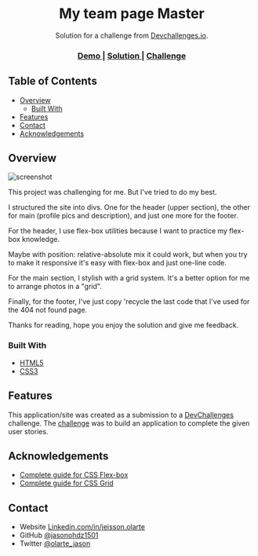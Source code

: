 <!-- Please update value in the {}  -->

<h1 align="center">My team page Master </h1>

<div align="center">
   Solution for a challenge from  <a href="http://devchallenges.io" target="_blank">Devchallenges.io</a>.
</div>

<div align="center">
  <h3>
    <a href="team-page-master.netlify.app">
      Demo
    </a>
    <span> | </span>
    <a href="https://github.com/jasonohdz1501/my-team-page-master">
      Solution
    </a>
    <span> | </span>
    <a href="https://devchallenges.io/challenges/hhmesazsqgKXrTkYkt0U">
      Challenge
    </a>
  </h3>
</div>

<!-- TABLE OF CONTENTS -->

## Table of Contents

- [Overview](#overview)
  - [Built With](#built-with)
- [Features](#features)
- [Contact](#contact)
- [Acknowledgements](#acknowledgements)

<!-- OVERVIEW -->

## Overview

![screenshot](https://repository-images.githubusercontent.com/362286499/3971cf80-a842-11eb-874f-25c8f734c09b)

This project was challenging for me. But I've tried to do my best.

I structured the site into divs. One for the header (upper section), the other for main (profile pics and description), and just one more for the footer. 

For the header, I use flex-box utilities because I want to practice my flex-box knowledge.

Maybe with position: relative-absolute mix it could work, but when you try to make it responsive it's easy with flex-box and just one-line code.

For the main section, I stylish with a grid system. It's a better option for me to arrange photos in a "grid".

Finally, for the footer, I've just copy 'recycle the last code that I've used for the 404 not found page.

Thanks for reading, hope you enjoy the solution and give me feedback.

### Built With

<!-- This section should list any major frameworks that you built your project using. Here are a few examples.-->

- [HTML5](https://developer.mozilla.org/en-US/docs/Web/HTML)
- [CSS3](https://developer.mozilla.org/en-US/docs/Web/CSS)

## Features

<!-- List the features of your application or follow the template. Don't share the figma file here :) -->

This application/site was created as a submission to a [DevChallenges](https://devchallenges.io/challenges) challenge. The [challenge](https://devchallenges.io/challenges/hhmesazsqgKXrTkYkt0U) was to build an application to complete the given user stories.


## Acknowledgements

<!-- This section should list any articles or add-ons/plugins that helps you to complete the project. This is optional but it will help you in the future. For exmpale -->

- [Complete guide for CSS Flex-box](https://css-tricks.com/snippets/css/a-guide-to-flexbox/#background)
- [Complete guide for CSS Grid](https://css-tricks.com/snippets/css/complete-guide-grid/)

## Contact

- Website [Linkedin.com/in/jeisson.olarte](https://www.linkedin.com/in/jeisson-olarte/)
- GitHub [@jasonohdz1501](https://github.com/jasonohdz1501)
- Twitter [@olarte_jason](https://twitter.com/olarte_jason)

